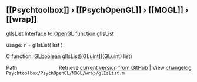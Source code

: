 ## [[Psychtoolbox]] &#8250; [[PsychOpenGL]] &#8250; [[MOGL]] &#8250; [[wrap]]

glIsList  Interface to [OpenGL](OpenGL) function glIsList  
  
usage:  r = glIsList( list )  
  
C function:  [GLboolean](GLboolean) glIsList[(GLuint]((GLuint) list)  




<div class="code_header" style="text-align:right;">
  <span style="float:left;">Path&nbsp;&nbsp;</span> <span class="counter">Retrieve <a href=
  "https://raw.github.com/Psychtoolbox-3/Psychtoolbox-3/beta/Psychtoolbox/PsychOpenGL/MOGL/wrap/glIsList.m">current version from GitHub</a> | View <a href=
  "https://github.com/Psychtoolbox-3/Psychtoolbox-3/commits/beta/Psychtoolbox/PsychOpenGL/MOGL/wrap/glIsList.m">changelog</a></span>
</div>
<div class="code">
  <code>Psychtoolbox/PsychOpenGL/MOGL/wrap/glIsList.m</code>
</div>

